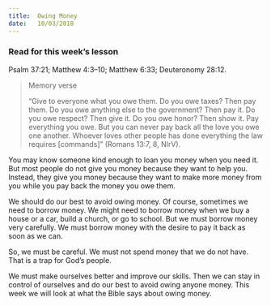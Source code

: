 ```yaml
---
title:  Owing Money
date:   10/03/2018
---
```


### Read for this week’s lesson
Psalm 37:21; Matthew 4:3–10; Matthew 6:33; Deuteronomy 28:12. 

> <p>Memory verse</p>
> “Give to everyone what you owe them. Do you owe taxes? Then pay them. Do you owe anything else to the government? Then pay it. Do you owe respect? Then give it. Do you owe honor? Then show it. Pay everything you owe. But you can never pay back all the love you owe one another. Whoever loves other people has done everything the law requires [commands]” (Romans 13:7, 8, NIrV). 

You may know someone kind enough to loan you money when you need it. But most people do not give you money because they want to help you. Instead, they give you money because they want to make more money from you while you pay back the money you owe them. 

We should do our best to avoid owing money. Of course, sometimes we need to borrow money. We might need to borrow money when we buy a house or a car, build a church, or go to school. But we must borrow money very carefully. We must borrow money with the desire to pay it back as soon as we can. 

So, we must be careful. We must not spend money that we do not have. That is a trap for God’s people. 

We must make ourselves better and improve our skills. Then we can stay in control of ourselves and do our best to avoid owing anyone money. This week we will look at what the Bible says about owing money. 